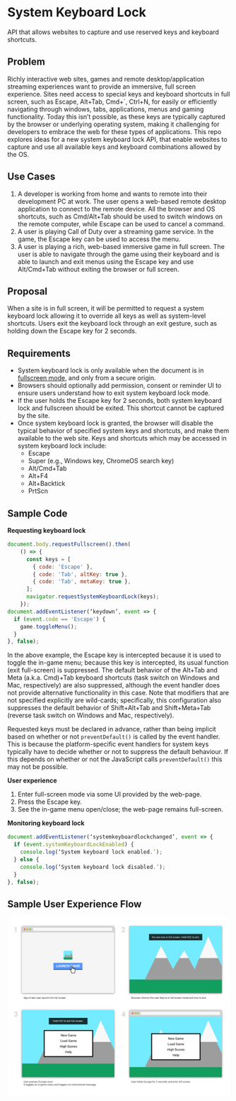 # System Keyboard Lock
API that allows websites to capture and use reserved keys and keyboard shortcuts.

## Problem
Richly interactive web sites, games and remote desktop/application streaming experiences want to provide an immersive, full screen experience. Sites need access to special keys and keyboard shortcuts in full screen, such as Escape, Alt+Tab, Cmd+`, Ctrl+N, for easily or efficiently navigating through windows, tabs, applications, menus and gaming functionality. Today this isn’t possible, as these keys are typically captured by the browser or underlying operating system, making it challenging for developers to embrace the web for these types of applications. This repo explores ideas for a new system keyboard lock API, that enable websites to capture and use all available keys and keyboard combinations allowed by the OS.

## Use Cases 
1. A developer is working from home and wants to remote into their development PC at work. The user opens a web-based remote    desktop application to connect to the remote device. All the browser and OS shortcuts, such as Cmd/Alt+Tab                   should be used to switch windows on the remote computer, while Escape can be used to cancel a command. 
2. A user is playing Call of Duty over a streaming game service. In the game, the Escape key can be used to access the menu.
3. A user is playing a rich, web-based immersive game in full screen. The user is able to navigate through the game using       their keyboard and is able to launch and exit menus using the Escape key and use Alt/Cmd+Tab without exiting the browser     or full screen.
 
## Proposal
When a site is in full screen, it will be permitted to request a system keyboard lock allowing it to override all keys as well as system-level shortcuts. Users exit the keyboard lock through an exit gesture, such as holding down the Escape key for 2 seconds.

## Requirements
* System keyboard lock is only available when the document is in [fullscreen mode](https://fullscreen.spec.whatwg.org/#fullscreen-enabled-flag), and only from a secure origin.
* Browsers should optionally add permission, consent or reminder UI to ensure users understand how to exit system keyboard lock mode.
* If the user holds the Escape key for 2 seconds, both system keyboard lock and fullscreen should be exited. This shortcut cannot be captured by the site.
* Once system keyboard lock is granted, the browser will disable the typical behavior of specified system keys and shortcuts, and make them available to the web site. Keys and shortcuts which may be accessed in system keyboard lock include:
  * Escape
  * Super (e.g., Windows key, ChromeOS search key)
  * Alt/Cmd+Tab
  * Alt+F4
  * Alt+Backtick
  * PrtScn

## Sample Code
__Requesting keyboard lock__
```javascript
document.body.requestFullscreen().then(
    () => {
      const keys = [
        { code: 'Escape' },
        { code: 'Tab', altKey: true },
        { code: 'Tab', metaKey: true },
      ];
      navigator.requestSystemKeyboardLock(keys);
    });
document.addEventListener(‘keydown’, event => {
  if (event.code == 'Escape') {
    game.toggleMenu();
  }
}, false);
```

In the above example, the Escape key is intercepted because it is used to toggle the in-game menu; because this key is intercepted, its usual function (exit full-screen) is suppressed. The default behavior of the Alt+Tab and Meta (a.k.a. Cmd)+Tab keyboard shortcuts (task switch on Windows and Mac, respectively) are also suppressed, although the event handler does not provide alternative functionality in this case. Note that modifiers that are not specified explicitly are wild-cards; specifically, this configuration also suppresses the default behavior of Shift+Alt+Tab and Shift+Meta+Tab (reverse task switch on Windows and Mac, respectively).

Requested keys must be declared in advance, rather than being implicit based on whether or not `preventDefault()` is called by the event handler. This is because the platform-specific event handlers for system keys typically have to decide whether or not to suppress the default behaviour. If this depends on whether or not the JavaScript calls `preventDefault()` this may not be possible.

__User experience__

1. Enter full-screen mode via some UI provided by the web-page.
2. Press the Escape key.
3. See the in-game menu open/close; the web-page remains full-screen.

__Monitoring keyboard lock__
```javascript
document.addEventListener(‘systemkeyboardlockchanged’, event => {
  if (event.systemKeyboardLockEnabled) {
    console.log(‘System keyboard lock enabled.’);
  } else {
    console.log(‘System keyboard lock disabled.’);
  }
}, false);
```

## Sample User Experience Flow

![Example flow of a user entering and exiting this mode](images/sample_ux_flow.png)
